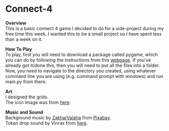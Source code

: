 # Connect-4
<b>Overview</b>
<br>
This is a basic connect 4 game I decided to do for a side-project during my free time this week. I wanted this to be a small project so I have spent less than a week on it.

<b>How To Play</b>
<br>
To play, first you will need to download a package called pygame, which you can do by following the instructions from this <a href="https://www.pygame.org/wiki/GettingStarted">webpage</a>. If you've already got it/done this, then you will need to put all the files into a folder. Now, you need to  navigate to the directory you created, using whatever command line you are using (e.g. command prompt with windows) and run main.py from there.

<b>Art</b>
<br>
I designed the grids.<br>The icon image was from <a href="https://www.flaticon.com/premium-icon/connect-four_3367465">here</a>.

<b>Music and Sound</b><br>
Background music by <a href="/users/zakharvalaha-22836301/?tab=audio&amp;utm_source=link-attribution&amp;utm_medium=referral&amp;utm_campaign=audio&amp;utm_content=9834">ZakharValaha</a> from <a href="https://pixabay.com/?utm_source=link-attribution&amp;utm_medium=referral&amp;utm_campaign=music&amp;utm_content=9834">Pixabay</a>.<br>Token drop sound by Vinrax from <a href="https://opengameart.org/content/coin-drop"> here</a>.
